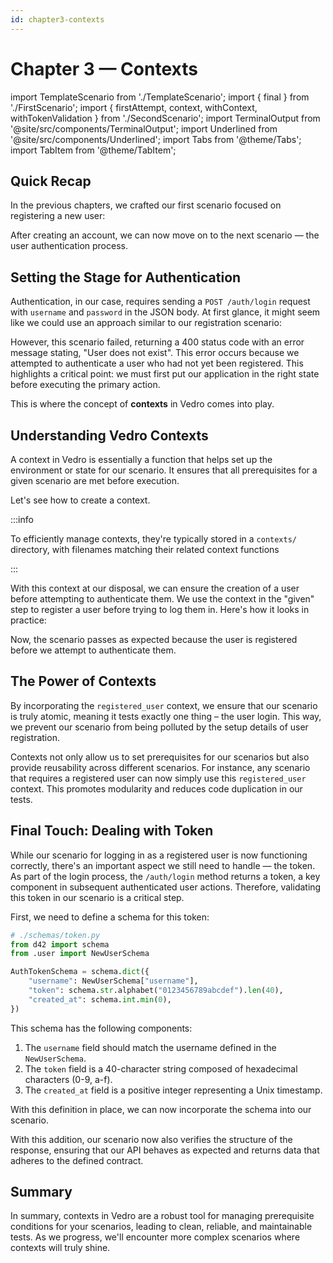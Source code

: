 ```yaml
---
id: chapter3-contexts
---
```


# Chapter 3 — Contexts

import TemplateScenario from './TemplateScenario';
import { final } from './FirstScenario';
import { firstAttempt, context, withContext, withTokenValidation } from './SecondScenario';
import TerminalOutput from '@site/src/components/TerminalOutput';
import Underlined from '@site/src/components/Underlined';
import Tabs from '@theme/Tabs';
import TabItem from '@theme/TabItem';

## Quick Recap

In the previous chapters, we crafted our first scenario focused on registering a new user:

<TemplateScenario block={final} />

After creating an account, we can now move on to the next scenario — the user authentication process.

## Setting the Stage for Authentication

Authentication, in our case, requires sending a `POST /auth/login` request with `username` and `password` in the JSON body. At first glance, it might seem like we could use an approach similar to our registration scenario:

<TemplateScenario block={firstAttempt} />

However, this scenario failed, returning a 400 status code with an error message stating, <Underlined>"User does not exist"</Underlined>. This error occurs because we attempted to authenticate a user who had not yet been registered. This highlights a critical point: we must first put our application in the right state before executing the primary action.

This is where the concept of **contexts** in Vedro comes into play.

## Understanding Vedro Contexts

A context in Vedro is essentially a function that helps set up the environment or state for our scenario. It ensures that all prerequisites for a given scenario are met before execution.

Let's see how to create a context.

<TemplateScenario block={context} />

:::info

To efficiently manage contexts, they're typically stored in a `contexts/` directory, with filenames matching their related context functions

:::

With this context at our disposal, we can ensure the creation of a user before attempting to authenticate them. We use the context in the "given" step to register a user before trying to log them in. Here's how it looks in practice:

<TemplateScenario block={withContext} />

Now, the scenario passes as expected because the user is registered before we attempt to authenticate them.

## The Power of Contexts

By incorporating the `registered_user` context, we ensure that our scenario is truly atomic, meaning it tests exactly one thing – the user login. This way, we prevent our scenario from being polluted by the setup details of user registration.

Contexts not only allow us to set prerequisites for our scenarios but also provide reusability across different scenarios. For instance, any scenario that requires a registered user can now simply use this `registered_user` context. This promotes modularity and reduces code duplication in our tests.

## Final Touch: Dealing with Token

While our scenario for logging in as a registered user is now functioning correctly, there's an important aspect we still need to handle — the token. As part of the login process, the `/auth/login` method returns a token, a key component in subsequent authenticated user actions. Therefore, validating this token in our scenario is a critical step.

First, we need to define a schema for this token:

```python
# ./schemas/token.py
from d42 import schema
from .user import NewUserSchema

AuthTokenSchema = schema.dict({
    "username": NewUserSchema["username"],
    "token": schema.str.alphabet("0123456789abcdef").len(40),
    "created_at": schema.int.min(0),
})
```

This schema has the following components:

1. The `username` field should match the username defined in the `NewUserSchema`.
2. The `token` field is a 40-character string composed of hexadecimal characters (0-9, a-f).
3. The `created_at` field is a positive integer representing a Unix timestamp.

With this definition in place, we can now incorporate the schema into our scenario.

<TemplateScenario block={withTokenValidation} />

With this addition, our scenario now also verifies the structure of the response, ensuring that our API behaves as expected and returns data that adheres to the defined contract.

## Summary

In summary, contexts in Vedro are a robust tool for managing prerequisite conditions for your scenarios, leading to clean, reliable, and maintainable tests. As we progress, we'll encounter more complex scenarios where contexts will truly shine.
